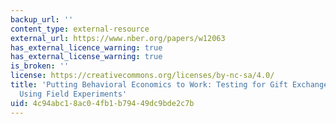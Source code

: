 ```yaml
---
backup_url: ''
content_type: external-resource
external_url: https://www.nber.org/papers/w12063
has_external_licence_warning: true
has_external_license_warning: true
is_broken: ''
license: https://creativecommons.org/licenses/by-nc-sa/4.0/
title: 'Putting Behavioral Economics to Work: Testing for Gift Exchange in Labor Markets
  Using Field Experiments'
uid: 4c94abc1-8ac0-4fb1-b794-49dc9bde2c7b
---
```

